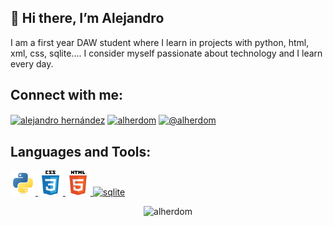 ## 👋 Hi there, I’m Alejandro
I am a first year DAW student where I learn in projects with python, html, xml, css, sqlite.... I consider myself passionate about technology and I learn every day.
 ## Connect with me:

<a href="https://linkedin.com/in/alejandro hernández" target="blank"><img align="center" src="https://raw.githubusercontent.com/rahuldkjain/github-profile-readme-generator/master/src/images/icons/Social/linked-in-alt.svg" alt="alejandro hernández" height="30" width="40" /></a>
<a href="https://twitter.com/alherdom" target="blank"><img align="center" src="https://raw.githubusercontent.com/rahuldkjain/github-profile-readme-generator/master/src/images/icons/Social/twitter.svg" alt="alherdom" height="30" width="40" /></a>
<a href="https://instagram.com/@alherdom" target="blank"><img align="center" src="https://raw.githubusercontent.com/rahuldkjain/github-profile-readme-generator/master/src/images/icons/Social/instagram.svg" alt="@alherdom" height="30" width="40" /></a>


## Languages and Tools:
<p align="left"> <a href="https://www.python.org" target="_blank" rel="noreferrer"> <img src="https://raw.githubusercontent.com/devicons/devicon/master/icons/python/python-original.svg" alt="python" width="40" height="40"/> </a><a href="https://www.w3schools.com/css/" target="_blank" rel="noreferrer"> <img src="https://raw.githubusercontent.com/devicons/devicon/master/icons/css3/css3-original-wordmark.svg" alt="css3" width="40" height="40"/> </a> <a href="https://www.w3.org/html/" target="_blank" rel="noreferrer"> <img src="https://raw.githubusercontent.com/devicons/devicon/master/icons/html5/html5-original-wordmark.svg" alt="html5" width="40" height="40"/> </a>
<a href="https://www.sqlite.org/" target="_blank" rel="noreferrer"> <img src="https://www.vectorlogo.zone/logos/sqlite/sqlite-icon.svg" alt="sqlite" width="40" height="40"/> </a>
<p align="center"> <img src="https://komarev.com/ghpvc/?username=alherdom&label=Profile%20views&color=0e75b6&style=flat" alt="alherdom" /> </p>
